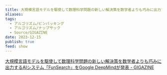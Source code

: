 ```yaml
---
title: 大規模言語モデルを駆使して数理科学問題の新しい解決策を数学者よりも巧みに出力するAIシステム「FunSearch」をGoogle DeepMindが発表 - GIGAZINE
aliases: 
tags:
  - アルゴリズム/ビンパッキング
  - アルゴリズム/ナップサック
  - Source/GIGAZINE
date: 2023-12-15
publish: true
feed: show
---
```

[大規模言語モデルを駆使して数理科学問題の新しい解決策を数学者よりも巧みに出力するAIシステム「FunSearch」をGoogle DeepMindが発表 - GIGAZINE](https://gigazine.net/news/20231215-google-deepmind-llm-funsearch/)
